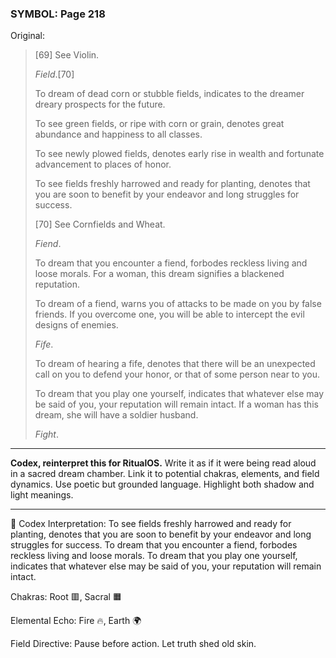 ### SYMBOL: Page 218

Original:
> [69] See Violin.
> 
> 
> 
> _Field_.[70]
> 
> 
> To dream of dead corn or stubble fields, indicates to the dreamer
> dreary prospects for the future.
> 
> 
> To see green fields, or ripe with corn or grain, denotes great abundance
> and happiness to all classes.
> 
> 
> To see newly plowed fields, denotes early rise in wealth and fortunate
> advancement to places of honor.
> 
> 
> To see fields freshly harrowed and ready for planting, denotes that you
> are soon to benefit by your endeavor and long struggles for success.
> 
> 
> 
> [70] See Cornfields and Wheat.
> 
> 
> 
> _Fiend_.
> 
> 
> To dream that you encounter a fiend, forbodes reckless
> living and loose morals. For a woman, this dream signifies
> a blackened reputation.
> 
> 
> To dream of a fiend, warns you of attacks to be made on you
> by false friends. If you overcome one, you will be able
> to intercept the evil designs of enemies.
> 
> 
> _Fife_.
> 
> 
> To dream of hearing a fife, denotes that there will be an unexpected call
> on you to defend your honor, or that of some person near to you.
> 
> 
> To dream that you play one yourself, indicates that whatever
> else may be said of you, your reputation will remain intact.
> If a woman has this dream, she will have a soldier husband.
> 
> 
> _Fight_.

---

**Codex, reinterpret this for RitualOS.**
Write it as if it were being read aloud in a sacred dream chamber.
Link it to potential chakras, elements, and field dynamics.
Use poetic but grounded language.
Highlight both shadow and light meanings.

---

🔁 Codex Interpretation:
To see fields freshly harrowed and ready for planting, denotes that you are soon to benefit by your endeavor and long struggles for success. To dream that you encounter a fiend, forbodes reckless living and loose morals. To dream that you play one yourself, indicates that whatever else may be said of you, your reputation will remain intact.

Chakras: Root 🟥, Sacral 🟧

Elemental Echo: Fire 🔥, Earth 🌍

Field Directive: Pause before action. Let truth shed old skin.
